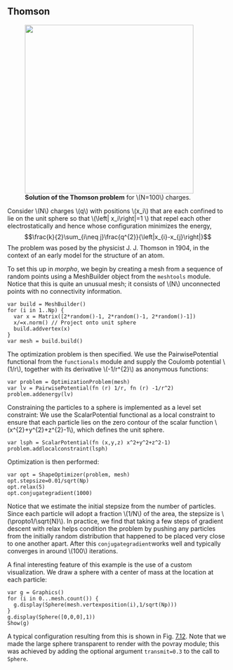 ## Thomson

<figure id="fig:Thomson">
<div class="centering">
<img src="../Figures/ExamplesChapter/thomson/thomson.png"
style="width:4in" />
</div>
<figcaption><strong><span id="fig:Thomson"
label="fig:Thomson"></span>Solution of the Thomson problem</strong> for
<span class="math inline">\(N=100\)</span> charges.</figcaption>
</figure>

Consider \\(N\\) charges \\(q\\) with positions \\(x_i\\) that are each
confined to lie on the unit sphere so that
\\(\left| x_i\right|=1 \\) that repel each other electrostatically
and hence whose configuration minimizes the energy,
$$\frac{k}{2}\sum_{i\neq j}\frac{q^{2}}{\left|x_{i}-x_{j}\right|}$$
The problem was posed by the physicist J. J. Thomson in 1904, in the
context of an early model for the structure of an atom.

To set this up in *morpho*, we begin by creating a mesh from a sequence
of random points using a MeshBuilder object from the `meshtools` module.
Notice that this is quite an unusual mesh; it consists of \\(N\\)
unconnected points with no connectivity information.

    var build = MeshBuilder()
    for (i in 1..Np) {
      var x = Matrix([2*random()-1, 2*random()-1, 2*random()-1])
      x/=x.norm() // Project onto unit sphere
      build.addvertex(x)
    }
    var mesh = build.build()

The optimization problem is then specified. We use the PairwisePotential
functional from the `functionals` module and supply the Coulomb
potential \\(1/r\\), together with its derivative \\(-1/r^{2}\\) as anonymous
functions:

    var problem = OptimizationProblem(mesh)
    var lv = PairwisePotential(fn (r) 1/r, fn (r) -1/r^2)
    problem.addenergy(lv)

Constraining the particles to a sphere is implemented as a level set
constraint: We use the ScalarPotential functional as a local constraint
to ensure that each particle lies on the zero contour of the scalar
function \\(x^{2}+y^{2}+z^{2}-1\\), which defines the unit sphere.

    var lsph = ScalarPotential(fn (x,y,z) x^2+y^2+z^2-1) problem.addlocalconstraint(lsph) 

Optimization is then performed:

    var opt = ShapeOptimizer(problem, mesh)
    opt.stepsize=0.01/sqrt(Np)
    opt.relax(5)
    opt.conjugategradient(1000)

Notice that we estimate the initial stepsize from the number of
particles. Since each particle will adopt a fraction \\(1/N\\) of the area,
the stepsize is \\(\propto1/\sqrt{N}\\). In practice, we find that taking a
few steps of gradient descent with relax helps condition the problem by
pushing any particles from the initially random distribution that
happened to be placed very close to one another apart. After this
`conjugategradient`works well and typically converges in around \\(100\\)
iterations.

A final interesting feature of this example is the use of a custom
visualization. We draw a sphere with a center of mass at the location at
each particle:

    var g = Graphics()
    for (i in 0...mesh.count()) {
      g.display(Sphere(mesh.vertexposition(i),1/sqrt(Np)))
    } 
    g.display(Sphere([0,0,0],1))
    Show(g)

A typical configuration resulting from this is shown in Fig.
[7.12](#fig:Thomson). Note
that we made the large sphere transparent to render with the povray
module; this was achieved by adding the optional argument `transmit=0.3`
to the call to `Sphere`.
